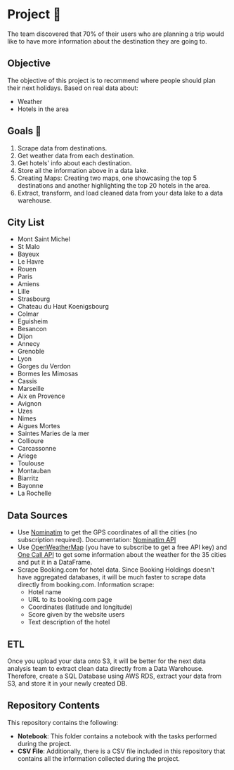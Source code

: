 # Project 🚧

The team discovered that 70% of their users who are planning a trip would like to have more information about the destination they are going to.

## Objective
The objective of this project is to recommend where people should plan their next holidays. Based on real data about:

- Weather
- Hotels in the area

## Goals 🎯
1. Scrape data from destinations.
2. Get weather data from each destination.
3. Get hotels' info about each destination.
4. Store all the information above in a data lake.
5. Creating Maps: Creating two maps, one showcasing the top 5 destinations and another highlighting the top 20 hotels in the area.
6. Extract, transform, and load cleaned data from your data lake to a data warehouse.

## City List
- Mont Saint Michel
- St Malo
- Bayeux
- Le Havre
- Rouen
- Paris
- Amiens
- Lille
- Strasbourg
- Chateau du Haut Koenigsbourg
- Colmar
- Eguisheim
- Besancon
- Dijon
- Annecy
- Grenoble
- Lyon
- Gorges du Verdon
- Bormes les Mimosas
- Cassis
- Marseille
- Aix en Provence
- Avignon
- Uzes
- Nimes
- Aigues Mortes
- Saintes Maries de la mer
- Collioure
- Carcassonne
- Ariege
- Toulouse
- Montauban
- Biarritz
- Bayonne
- La Rochelle

## Data Sources
- Use [Nominatim](https://nominatim.org/) to get the GPS coordinates of all the cities (no subscription required). Documentation: [Nominatim API](https://nominatim.org/release-docs/develop/api/Search/)
- Use [OpenWeatherMap](https://openweathermap.org/appid) (you have to subscribe to get a free API key) and [One Call API](https://openweathermap.org/api/one-call-api) to get some information about the weather for the 35 cities and put it in a DataFrame.
- Scrape Booking.com for hotel data. Since Booking Holdings doesn't have aggregated databases, it will be much faster to scrape data directly from booking.com.
  Information scrape:
  - Hotel name
  - URL to its booking.com page
  - Coordinates (latitude and longitude)
  - Score given by the website users
  - Text description of the hotel

## ETL
Once you upload your data onto S3, it will be better for the next data analysis team to extract clean data directly from a Data Warehouse. Therefore, create a SQL Database using AWS RDS, extract your data from S3, and store it in your newly created DB.

## Repository Contents

This repository contains the following:

- **Notebook**: This folder contains a notebook with the tasks performed during the project.
- **CSV File**: Additionally, there is a CSV file included in this repository that contains all the information collected during the project.

